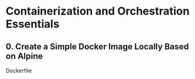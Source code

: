 # Containerization and Orchestration Essentials

## 0. Create a Simple Docker Image Locally Based on Alpine

Dockerfile

